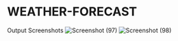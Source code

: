 # WEATHER-FORECAST
Output Screenshots
![Screenshot (97)](https://github.com/AshwijaMayya15/WEATHER-FORECAST/assets/106856544/04994119-6220-47d5-890b-0aef41a06097)
![Screenshot (98)](https://github.com/AshwijaMayya15/WEATHER-FORECAST/assets/106856544/218fa0e0-7167-4819-a63e-ee491a05c6a5)
